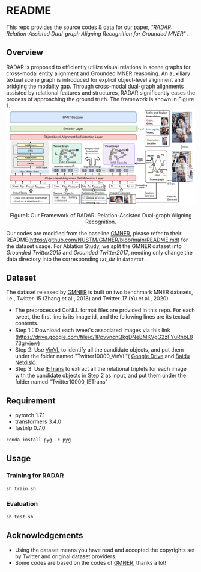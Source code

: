 # README

This repo provides the source codes & data for our paper, *"RADAR: Relation-Assisted Dual-graph Aligning Recognition for Grounded MNER"* .

## Overview
RADAR is proposed to efficiently utilize visual relations in scene graphs for cross-modal entity alignment and Grounded MNER reasoning. An auxiliary textual scene graph is introduced for explicit object-level alignment and bridging the modality gap. Through cross-modal dual-graph alignments assisted by relational features and structures, RADAR significantly eases the process of approaching the ground truth. The framework is shown in Figure 1.
![framework](figures/framework.png)

<p align="center">
    Figure1: Our Framework of RADAR: Relation-Assisted Dual-graph Aligning Recognition. 
</p>

Our codes are modified from the baseline [GMNER](https://github.com/NUSTM/GMNER), please refer to their README(https://github.com/NUSTM/GMNER/blob/main/README.md) for the dataset usage. For Ablation Study, we split the GMNER dataset into *Grounded Twitter2015* and *Grounded Twitter2017*, needing only change the data directory into the corresponding *txt_dir*  in `data/txt`.
## Dataset

The dataset released by [GMNER](https://github.com/NUSTM/GMNER)  is built on two benchmark MNER datasets, i.e., Twitter-15 (Zhang et al., 2018) and Twitter-17 (Yu et al., 2020).

- The preprocessed CoNLL format files are provided in this repo. For each tweet, the first line is its image id, and the following lines are its textual contents.
- Step 1：Download each tweet's associated images via this link (<https://drive.google.com/file/d/1PpvvncnQkgDNeBMKVgG2zFYuRhbL873g/view>)
- Step 2:  Use [VinVL](https://github.com/pzzhang/VinVL) to identify all the candidate objects, and put them under the folder named "Twitter10000_VinVL"( [Google Drive](https://drive.google.com/drive/folders/1w7W4YYeIE6bK2lAfqRtuwxH-tNqAytiK?usp=sharing) and [Baidu Netdisk](https://pan.baidu.com/s/1QqjOlAAjCqAk_qL6ejeARw?pwd=TwVi)).
- Step 3:  Use [IETrans](https://github.com/waxnkw/IETrans-SGG.pytorch) to extract all the relational triplets for each image with the candidate objects in Step 2 as input, and put them under the folder named "Twitter10000_IETrans"

## Requirement

- pytorch 1.7.1
- transformers 3.4.0
- fastnlp 0.7.0
```
conda install pyg -c pyg
```

## Usage

### Training for RADAR

```
sh train.sh
```

### Evaluation

```
sh test.sh
```

## Acknowledgements

- Using the dataset means you have read and accepted the copyrights set by Twitter and original dataset providers.
- Some codes are based on the codes of  [GMNER](https://github.com/NUSTM/GMNER), thanks a lot!
